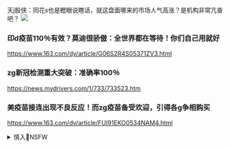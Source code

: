 天j股侠：同花s也是瞪眼说瞎话，就这盘面哪来的市场人气高涨？是机构非常亢奋吧？
<img src="https://wx4.sinaimg.cn/large/0024mRIFly1gmf631es98j60zs250wsg02.jpg">

### 印d疫苗110％有效？莫迪很骄傲：全世界都在等待！你们自己用就好
https://www.163.com/dy/article/G06S2R4S05371ZV3.html

### zg新冠检测重大突破：准确率100％
https://news.mydrivers.com/1/733/733523.htm

### 美疫苗接连出现不良反应！而zg疫苗备受欢迎，引得各g争相购买
https://www.163.com/dy/article/FUI91EKO0534NAM4.html

<details><summary>慎入🔞NSFW</summary>

Not Safe For Work
<img src="https://upload.wikimedia.org/wikipedia/commons/thumb/d/d3/Biohazard_Symbol_Specification.png/210px-Biohazard_Symbol_Specification.png">

<details><summary><b>风险自理Use At Your Own Risk🈲</summary>

### zg新冠检测重大突破：准确率100％
https://news.mydrivers.com/1/733/733523.htm

- 厉害，44个实验结果就可以证明准确率100％了

- 检测多次 才检测出来 那个怎么算

- 除了zg，还有哪个g家有疑似一说？

- 敢吹100%的非傻即骗！

</details>
</details>
